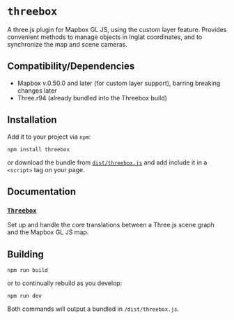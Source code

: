 # `threebox`

A three.js plugin for Mapbox GL JS, using the custom layer feature. Provides convenient methods to manage objects in lnglat coordinates, and to synchronize the map and scene cameras.

## Compatibility/Dependencies

- Mapbox v.0.50.0 and later (for custom layer support), barring breaking changes later
- Three.r94 (already bundled into the Threebox build)

## Installation

Add it to your project via `npm`:

`npm install threebox`

or download the bundle from [`dist/threebox.js`](dist/threebox.js) and add include it in a `<script>` tag on your page.

## Documentation

### [`Threebox`](docs/Threebox.md)

Set up and handle the core translations between a Three.js scene graph and the Mapbox GL JS map.


## Building

`npm run build`

or to continually rebuild as you develop:

`npm run dev`

Both commands will output a bundled in `/dist/threebox.js`.
